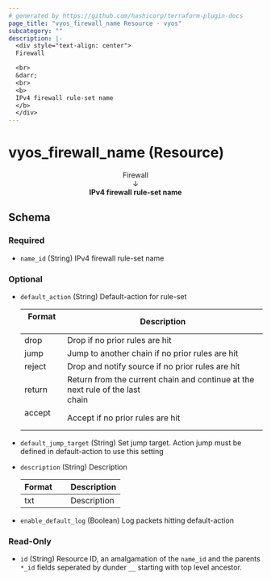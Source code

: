 ```yaml
---
# generated by https://github.com/hashicorp/terraform-plugin-docs
page_title: "vyos_firewall_name Resource - vyos"
subcategory: ""
description: |-
  <div style="text-align: center">
  Firewall

  <br>
  &darr;
  <br>
  <b>
  IPv4 firewall rule-set name
  </b>
  </div>
---
```


# vyos_firewall_name (Resource)

<div style="text-align: center">
Firewall

<br>
&darr;
<br>
<b>
IPv4 firewall rule-set name
</b>
</div>



<!-- schema generated by tfplugindocs -->
## Schema

### Required

- `name_id` (String) IPv4 firewall rule-set name

### Optional

- `default_action` (String) Default-action for rule-set

    |  Format &emsp; | Description  |
    |----------|---------------|
    |  drop  &emsp; |  Drop if no prior rules are hit  |
    |  jump  &emsp; |  Jump to another chain if no prior rules are hit  |
    |  reject  &emsp; |  Drop and notify source if no prior rules are hit  |
    |  return  &emsp; |  Return from the current chain and continue at the next rule of the last<br>                  chain  |
    |  accept  &emsp; |  Accept if no prior rules are hit  |
- `default_jump_target` (String) Set jump target. Action jump must be defined in default-action to use this
                setting
- `description` (String) Description

    |  Format &emsp; | Description  |
    |----------|---------------|
    |  txt  &emsp; |  Description  |
- `enable_default_log` (Boolean) Log packets hitting default-action

### Read-Only

- `id` (String) Resource ID, an amalgamation of the `name_id` and the parents `*_id` fields seperated by dunder `__` starting with top level ancestor.
